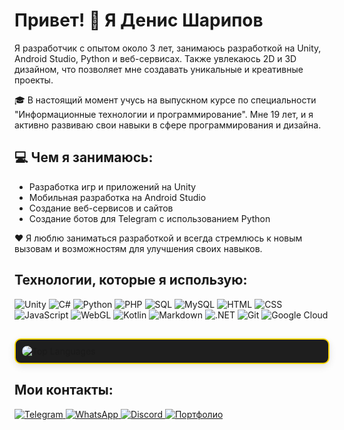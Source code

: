 
  <h1>Привет! 👋 Я Денис Шарипов</h1>

  <p>Я разработчик с опытом около 3 лет, занимаюсь разработкой на Unity, Android Studio, Python и веб-сервисах. Также увлекаюсь 2D и 3D дизайном, что позволяет мне создавать уникальные и креативные проекты.</p>
    <p>🎓 В настоящий момент учусь на выпускном курсе по специальности "Информационные технологии и программирование". Мне 19 лет, и я активно развиваю свои навыки в сфере программирования и дизайна.</p>
    <h2>💻 Чем я занимаюсь:</h2>
    <ul>
        <li>Разработка игр и приложений на Unity</li>
        <li>Мобильная разработка на Android Studio</li>
        <li>Создание веб-сервисов и сайтов</li>
        <li>Создание ботов для Telegram с использованием Python</li>
    </ul>
    <p>❤️ Я люблю заниматься разработкой и всегда стремлюсь к новым вызовам и возможностям для улучшения своих навыков.</p>
<h2>Технологии, которые я использую:</h2>
<p>
    <img src="https://img.shields.io/badge/-Unity-100000?style=flat-square&logo=unity&logoColor=white" alt="Unity">
    <img src="https://img.shields.io/badge/-C%23-239120?style=flat-square&logo=c-sharp&logoColor=white" alt="C#">
    <img src="https://img.shields.io/badge/-Python-3776AB?style=flat-square&logo=python&logoColor=white" alt="Python">
    <img src="https://img.shields.io/badge/-PHP-777BB4?style=flat-square&logo=php&logoColor=white" alt="PHP">
    <img src="https://img.shields.io/badge/-SQL-4479A1?style=flat-square&logo=mysql&logoColor=white" alt="SQL">
    <img src="https://img.shields.io/badge/-MySQL-4479A1?style=flat-square&logo=mysql&logoColor=white" alt="MySQL">
    <img src="https://img.shields.io/badge/-HTML-E34F26?style=flat-square&logo=html5&logoColor=white" alt="HTML">
    <img src="https://img.shields.io/badge/-CSS-1572B6?style=flat-square&logo=css3&logoColor=white" alt="CSS">
    <img src="https://img.shields.io/badge/-JavaScript-F7DF1E?style=flat-square&logo=javascript&logoColor=black" alt="JavaScript">
    <img src="https://img.shields.io/badge/-WebGL-990000?style=flat-square&logo=webgl&logoColor=white" alt="WebGL">
    <img src="https://img.shields.io/badge/-Kotlin-7F52FF?style=flat-square&logo=kotlin&logoColor=white" alt="Kotlin">
    <img src="https://img.shields.io/badge/-Markdown-000000?style=flat-square&logo=markdown&logoColor=white" alt="Markdown">
    <img src="https://img.shields.io/badge/-.NET-512BD4?style=flat-square&logo=dotnet&logoColor=white" alt=".NET">
    <img src="https://img.shields.io/badge/-Git-F05032?style=flat-square&logo=git&logoColor=white" alt="Git">
    <img src="https://img.shields.io/badge/-Google Cloud-4285F4?style=flat-square&logo=google-cloud&logoColor=white" alt="Google Cloud">
</p>
<h2></h2>
    <div style="border: 2px solid #FFD700; border-radius: 10px; padding: 10px; background-color: #1e1e1e; box-shadow: 0px 4px 12px rgba(0, 0, 0, 0.1);">
        <img src="https://github-readme-stats.vercel.app/api/top-langs/?username=DenisKa2004&theme=calm_pink&hide_border=false&include_all_commits=true&count_private=true&layout=compact" alt="Top Languages" style="border-radius: 10px;" />
    </div>
</div>
    <h2>Мои контакты:</h2>
    <p>
        <a href="https://t.me/BaLastlll">
            <img src="https://img.shields.io/badge/Telegram-2CA5E0?style=for-the-badge&logo=telegram&logoColor=white" alt="Telegram">
        </a>
        <a href="https://wa.me/89151441026">
            <img src="https://img.shields.io/badge/WhatsApp-25D366?style=for-the-badge&logo=whatsapp&logoColor=white" alt="WhatsApp">
        </a>
        <a href="https://discord.com/channels/@balast228">
            <img src="https://img.shields.io/badge/Discord-5865F2?style=for-the-badge&logo=discord&logoColor=white" alt="Discord">
        </a>
        <a href="https://crimson-phantom.ru/">
            <img src="https://img.shields.io/badge/Портфолио-000000?style=for-the-badge&logo=about.me&logoColor=whit" alt="Портфолио">
        </a>
    </p>





